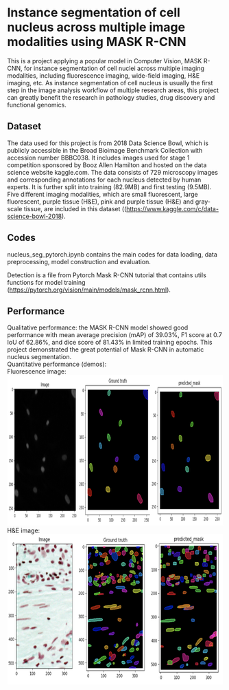 # Instance segmentation of cell nucleus across multiple image modalities using MASK R-CNN
This is a project applying a popular model in Computer Vision, MASK R-CNN, for instance segmentation of cell nuclei across multiple imaging modalities, including fluorescence imaging, wide-field imaging, H&E imaging, etc. As instance segmentation of cell nucleus is usually the first step in the image analysis workflow of multiple research areas, this project can greatly benefit the research in pathology studies, drug discovery and functional genomics.

## Dataset
The data used for this project is from 2018 Data Science Bowl, which is publicly accessible in the Broad Bioimage Benchmark Collection with accession number BBBC038. It includes images used for stage 1 competition sponsored by Booz Allen Hamilton and hosted on the data science website kaggle.com. The data consists of 729 microscopy images and corresponding annotations for each nucleus detected by human experts. It is further split into training (82.9MB) and first testing (9.5MB). Five different imaging modalities, which are small fluorescent, large fluorescent, purple tissue (H&E), pink and purple tissue (H&E) and gray-scale tissue, are included in this dataset ((https://www.kaggle.com/c/data-science-bowl-2018). 

## Codes
nucleus_seg_pytorch.ipynb contains the main codes for data loading, data preprocessing, model construction and evaluation.

Detection is a file from Pytorch Mask R-CNN tutorial that contains utils functions for model training (https://pytorch.org/vision/main/models/mask_rcnn.html).

## Performance
Qualitative performance: the MASK R-CNN model showed good performance with mean average precision (mAP) of 39.03%, F1 score at 0.7 IoU of 62.86%, and dice score of 81.43% in limited training epochs. This project demonstrated the great potential of Mask R-CNN in automatic nucleus segmentation.<br>
Quantitative performance (demos): <br>
Fluorescence image:
<img src="./fluorescence_instanceSeg.png" alt="alt text" width="1000" height="350">
H&E image:
<img src="./h&e_instanceSeg.png" alt="alt text" width="1000" height="350">

